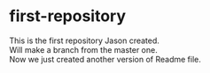 # first-repository
This is the first repository Jason created. <br>
Will make a branch from the master one. <br>
Now we just created another version of Readme file. 
